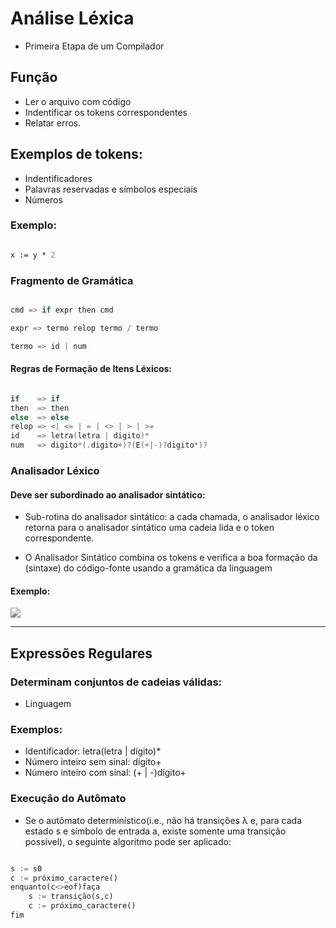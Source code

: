 # Análise Léxica

- Primeira Etapa de um Compilador

## Função

- Ler o arquivo com código 
- Indentificar os tokens correspondentes
- Relatar erros.

## Exemplos de tokens:

- Indentificadores
- Palavras reservadas e símbolos especiais
- Números


### Exemplo:

```pascal

x := y * 2

```

### Fragmento de Gramática

```c

cmd => if expr then cmd

expr => termo relop termo / termo

termo => id | num
```

#### Regras de Formação de Itens Léxicos:

```c

if    => if
then  => then
else  => else
relop => <| <= | = | <> | > | >=
id    => letra(letra | digito)*
num   => digito*(.digito+)?(E(+|-)?digito*)?

```

### Analisador Léxico 

#### Deve ser subordinado ao analisador sintático:

- Sub-rotina do analisador sintático: a cada chamada, o analisador léxico retorna para o analisador sintático uma cadeia lida e o token correspondente.

- O Analisador Sintático combina os tokens e verifica a boa formação da (sintaxe) do código-fonte  usando a gramática da linguagem

#### Exemplo:

<img src="https://github.com/GabrielLuizSF/Compiladores/blob/main/example/png/Analisador_L%C3%A9xico.drawio.png"></img>


----

## Expressões Regulares

### Determinam conjuntos de cadeias válidas:

- Linguagem

### Exemplos:

- Identificador: letra(letra | dígito)*
- Número inteiro  sem sinal: dígito+
- Número inteiro com sinal: (+ | -)dígito+

### Execução do  Autômato

- Se o autômato determinístico(i.e., não há transições 	λ e, para cada estado s e símbolo de entrada a, existe somente uma transição possível), o seguinte algoritmo pode ser aplicado:

```haskell

s := s0
c := próximo_caractere()
enquanto(c<>eof)faça
    s := transição(s,c)
    c := próximo_caractere()
fim

```
